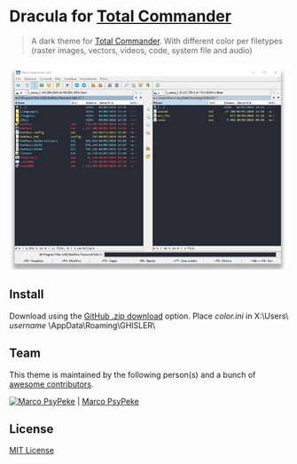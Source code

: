 # Dracula for [Total Commander](http://link-to-x.com)

> A dark theme for [Total Commander](https://www.ghisler.com/).
> With different color per filetypes (raster images, vectors, videos, code, system file and audio)

![Screenshot](screenshot_tc.png)

## Install

Download using the [GitHub .zip download]() option.
Place _color.ini_ in X:\Users\ _username_ \AppData\Roaming\GHISLER\

## Team

This theme is maintained by the following person(s) and a bunch of [awesome contributors](https://github.com/dracula/template/graphs/contributors).

[![Marco PsyPeke](https://avatars2.githubusercontent.com/u/55196873?s=120&v=4)](https://github.com/PsyPeke) | 
[Marco PsyPeke](https://github.com/PsyPeke) 

## License

[MIT License](./LICENSE)
